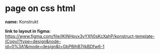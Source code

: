 # page on css html
**name:** Konstrukt

**link to layout in figma:** https://www.figma.com/file/IKlNHpyx3vYXfj0sKcXahP/konstruct-template-(Copy)?type=design&node-id=0%3A1&mode=design&t=GbPBlhB7jlkBDfw6-1
